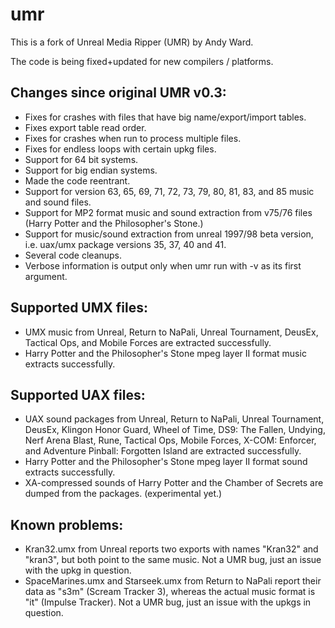 umr
===

This is a fork of Unreal Media Ripper (UMR) by Andy Ward.

The code is being fixed+updated for new compilers / platforms.

Changes since original UMR v0.3:
--------------------------------
- Fixes for crashes with files that have big name/export/import tables.
- Fixes export table read order.
- Fixes for crashes when run to process multiple files.
- Fixes for endless loops with certain upkg files.
- Support for 64 bit systems.
- Support for big endian systems.
- Made the code reentrant.
- Support for version 63, 65, 69, 71, 72, 73, 79, 80, 81, 83, and 85
  music and sound files.
- Support for MP2 format music and sound extraction from v75/76 files
  (Harry Potter and the Philosopher's Stone.)
- Support for music/sound extraction from unreal 1997/98 beta version,
  i.e. uax/umx package versions 35, 37, 40 and 41.
- Several code cleanups.
- Verbose information is output only when umr run with -v as its first
  argument.

Supported UMX files:
--------------------
- UMX music from Unreal, Return to NaPali, Unreal Tournament, DeusEx,
  Tactical Ops, and Mobile Forces are extracted successfully.
- Harry Potter and the Philosopher's Stone mpeg layer II format music
  extracts successfully.

Supported UAX files:
--------------------
- UAX sound packages from Unreal, Return to NaPali, Unreal Tournament,
  DeusEx, Klingon Honor Guard, Wheel of Time, DS9: The Fallen, Undying,
  Nerf Arena Blast, Rune, Tactical Ops, Mobile Forces, X-COM: Enforcer,
  and Adventure Pinball: Forgotten Island  are extracted successfully.
- Harry Potter and the Philosopher's Stone mpeg layer II format sound
  extracts successfully.
- XA-compressed sounds of Harry Potter and the Chamber of Secrets are
  dumped from the packages. (experimental yet.)

Known problems:
---------------
- Kran32.umx from Unreal reports two exports with names "Kran32" and
  "kran3", but both point to the same music.  Not a UMR bug, just an
  issue with the upkg in question.
- SpaceMarines.umx and Starseek.umx from Return to NaPali report their
  data as "s3m" (Scream Tracker 3), whereas the actual music format is
  "it" (Impulse Tracker).  Not a UMR bug, just an issue with the upkgs
  in question.

